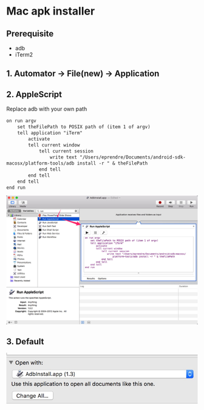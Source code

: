 # Mac apk installer

## Prerequisite

* adb
* iTerm2

## 1. Automator -> File(new) -> Application

## 2. AppleScript

Replace adb with your own path

```applescript
on run argv
    set theFilePath to POSIX path of (item 1 of argv)
    tell application "iTerm"
        activate
        tell current window
            tell current session
                write text "/Users/eprendre/Documents/android-sdk-macosx/platform-tools/adb install -r " & theFilePath
            end tell
        end tell
    end tell
end run
```

![pic1](pic1.jpg)

## 3. Default

![default](default.jpg)